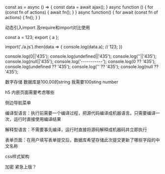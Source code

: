 const as = async () => { const data = await ajax(); }
async function () {
    for (const fn of actions) {
        await fn();
    }
}
async function() {
    for await (const fn of actions) {
        fn();
    }
}

动态引入import 及require和import对比使用

const a = 123;
export { a };

import('./a.js').then(data => {
    console.log(data.a); // 123;
})

console.log(0||'435');
console.log(undefined||'435');
console.log(''||'435');
console.log(null||'435');
console.log('-----------');
console.log(0 ?? '435');
console.log(undefined ?? '435');
console.log('' ?? '435');
console.log(null ?? '435');


数字存储
数据库是100.00的string
我需要100sting number


h5 内嵌页面需要考虑哪些

侧边导航菜单

编译型语言：执行前需要一个编译过程，把源代码编译成机器语言。只需要编译一次，运行时直接使用编译结果

解释型语言：不需要事先编译，运行时直接将源码解释成机器码并立即执行

表单页面：在用户填写表单提交后，数据库希望存储此次提交更新了哪些字段的中文名称

css样式架构

加密
紧急上版？
